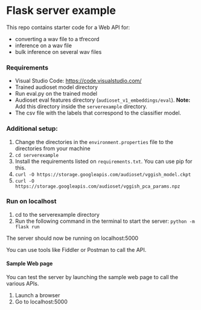 # Flask server example

This repo contains starter code for a Web API for:

- converting a wav file to a tfrecord
- inference on a wav file
- bulk inference on several wav files

### Requirements

- Visual Studio Code: https://code.visualstudio.com/
- Trained audioset model directory
- Run eval.py on the trained model
- Audioset eval features directory (`audioset_v1_embeddings/eval`). **Note:** Add this directory inside the `serverexample` directory.
- The csv file with the labels that correspond to the classifier model.

### Additional setup:
1. Change the directories in the `environment.properties` file to the directories from your machine
2. `cd serverexample`
3. Install the requirements listed on `requirements.txt`. You can use pip for this.
4. `curl -O https://storage.googleapis.com/audioset/vggish_model.ckpt`
5. `curl -O https://storage.googleapis.com/audioset/vggish_pca_params.npz`


### Run on localhost
1. cd to the serverexample directory
2. Run the following command in the terminal to start the server: `python -m flask run`

The server should now be running on localhost:5000

You can use tools like Fiddler or Postman to call the API.

#### Sample Web page
You can test the server by launching the sample web page to call the various APIs. 
1. Launch a browser
2. Go to localhost:5000
